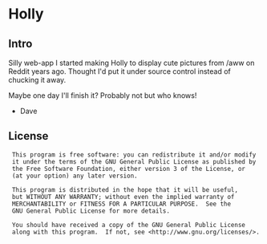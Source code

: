 # Holly

## Intro

Silly web-app I started making Holly to display cute pictures from /aww on Reddit years ago. Thought I'd put it under source control instead of chucking it away.

Maybe one day I'll finish it? Probably not but who knows!

 - Dave

## License

     This program is free software: you can redistribute it and/or modify
     it under the terms of the GNU General Public License as published by
     the Free Software Foundation, either version 3 of the License, or
     (at your option) any later version.

     This program is distributed in the hope that it will be useful,
     but WITHOUT ANY WARRANTY; without even the implied warranty of
     MERCHANTABILITY or FITNESS FOR A PARTICULAR PURPOSE.  See the
     GNU General Public License for more details.

     You should have received a copy of the GNU General Public License
     along with this program.  If not, see <http://www.gnu.org/licenses/>.

